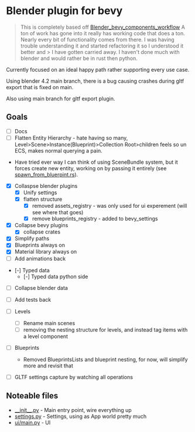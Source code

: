 # Blender plugin for bevy

> This is completely based off [Blender_bevy_components_workflow](https://github.com/kaosat-dev/Blender_bevy_components_workflow/)
> A ton of work has gone into it really has working code that does a ton.  Nearly every bit of functionality comes from there.  I was having trouble understanding it and started refactoring it so I understood it better and > I have gotten carried away. I haven't done much with blender and would rather be in rust then python.

Currently focused on an ideal happy path rather supporting every use case.

Using blender 4.2 main branch, there is a bug causing crashes during gltf export that is fixed on main.

Also using main branch for gltf export plugin.

## Goals

- [ ] Docs
- [ ] Flatten Entity Hierarchy - hate having so many, Level>Scene>Instance(Blueprint)>Collection Root>children feels so un ECS,
 makes normal querying a pain.  
 - Have tried ever way I can think of using SceneBundle system, but it forces create new entity, working on by passing it entirely (see [spawn_from_bluerpint.rs](./src/spawn_from_blueprints.rs)).
- [X] Collaspse blender plugins
  - [X] Unify settings
  - [X] flatten structure  
    - [X] removed assets_registry - was only used for ui experement (will see where that goes)
    - [X] remove blueprints_registry - added to bevy_settings
- [x] Collapse bevy plugins  
  - [X] collapse crates
- [x] Simplify paths
- [x] Blueprints always on
- [X] Material library always on
- [ ] Add animations back
- [-] Typed data
  - [-] Typed data python side
- [ ] Collapse blender data
  
- [ ] Add tests back
- [ ] Levels
  - [ ] Rename main scenes
  - [ ] removing the nesting structure for levels, and instead tag items with a level component
- [ ] Blueprints
  - Removed BlueprintsLists and blueprint nesting, for now, will simplify more and revisit that
- [ ] GLTF settings capture by watching all operations

## Noteable files

- [\_\_init\_\_.py](./plugin/__init__.py) - Main entry point, wire everything up
- [settings.py](./plugin/settings.py) - Settings, using as App world pretty much
- [ui/main.py](./plugin/ui/main.py) - UI
